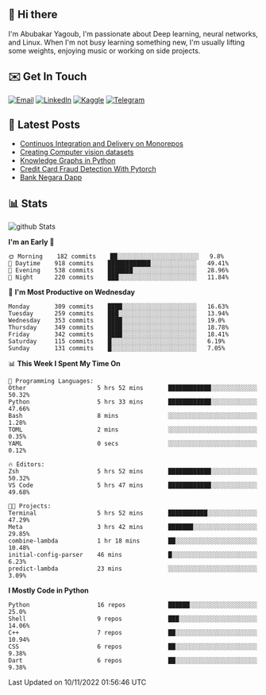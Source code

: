 ## 👋 Hi there

I'm Abubakar Yagoub, I'm passionate about Deep learning, neural networks, and
Linux. When I'm not busy learning something new, I'm usually lifting some
weights, enjoying music or working on side projects.

## ✉️ Get In Touch

[![Email](https://img.shields.io/badge/Email-f1f1f1?style=for-the-badge&logo=gmail&logoColor=0f111a)](mailto:git@blacksuan19.dev)
[![LinkedIn](https://img.shields.io/badge/LinkedIn-0077B5?style=for-the-badge&logo=linkedin&logoColor=white)](https://www.linkedin.com/in/blacksuan19/)
[![Kaggle](https://img.shields.io/badge/Kaggle-5acfff?style=for-the-badge&logo=kaggle&logoColor=white)](http://kaggle.com/abubakaryagob/)
[![Telegram](https://img.shields.io/badge/Telegram-2CA5E0?style=for-the-badge&logo=telegram&logoColor=white)](https://t.me/blacksuan19)

## 📩 Latest Posts

<!-- BLOG-POST-LIST:START -->
- [Continuos Integration and Delivery on Monorepos](https://www.blacksuan19.dev/blog/github-actions-monorepos/)
- [Creating Computer vision datasets](https://www.blacksuan19.dev/blog/creating-datasets/)
- [Knowledge Graphs in Python](https://www.blacksuan19.dev/projects/Knowledge_Graphs/)
- [Credit Card Fraud Detection With Pytorch](https://www.blacksuan19.dev/projects/credit-card-fraud-detection-with-pytorch/)
- [Bank Negara Dapp](https://www.blacksuan19.dev/projects/bank-negara/)
<!-- BLOG-POST-LIST:END -->

## 📊 Stats

![github Stats](https://github-readme-stats.vercel.app/api?username=blacksuan19&theme=github_dark&show_icons=true&count_private=true&custom_title=Github%20Stats&hide_border=true)

<!--START_SECTION:waka-->
**I'm an Early 🐤** 

```text
🌞 Morning    182 commits    ██░░░░░░░░░░░░░░░░░░░░░░░   9.8% 
🌆 Daytime    918 commits    ████████████░░░░░░░░░░░░░   49.41% 
🌃 Evening    538 commits    ███████░░░░░░░░░░░░░░░░░░   28.96% 
🌙 Night      220 commits    ███░░░░░░░░░░░░░░░░░░░░░░   11.84%

```
📅 **I'm Most Productive on Wednesday** 

```text
Monday       309 commits    ████░░░░░░░░░░░░░░░░░░░░░   16.63% 
Tuesday      259 commits    ███░░░░░░░░░░░░░░░░░░░░░░   13.94% 
Wednesday    353 commits    ████░░░░░░░░░░░░░░░░░░░░░   19.0% 
Thursday     349 commits    ████░░░░░░░░░░░░░░░░░░░░░   18.78% 
Friday       342 commits    ████░░░░░░░░░░░░░░░░░░░░░   18.41% 
Saturday     115 commits    █░░░░░░░░░░░░░░░░░░░░░░░░   6.19% 
Sunday       131 commits    █░░░░░░░░░░░░░░░░░░░░░░░░   7.05%

```


📊 **This Week I Spent My Time On** 

```text
💬 Programming Languages: 
Other                    5 hrs 52 mins       ████████████░░░░░░░░░░░░░   50.32% 
Python                   5 hrs 33 mins       ████████████░░░░░░░░░░░░░   47.66% 
Bash                     8 mins              ░░░░░░░░░░░░░░░░░░░░░░░░░   1.28% 
TOML                     2 mins              ░░░░░░░░░░░░░░░░░░░░░░░░░   0.35% 
YAML                     0 secs              ░░░░░░░░░░░░░░░░░░░░░░░░░   0.12%

🔥 Editors: 
Zsh                      5 hrs 52 mins       ████████████░░░░░░░░░░░░░   50.32% 
VS Code                  5 hrs 47 mins       ████████████░░░░░░░░░░░░░   49.68%

🐱‍💻 Projects: 
Terminal                 5 hrs 52 mins       ███████████░░░░░░░░░░░░░░   47.29% 
Meta                     3 hrs 42 mins       ███████░░░░░░░░░░░░░░░░░░   29.85% 
combine-lambda           1 hr 18 mins        ██░░░░░░░░░░░░░░░░░░░░░░░   10.48% 
initial-config-parser    46 mins             █░░░░░░░░░░░░░░░░░░░░░░░░   6.23% 
predict-lambda           23 mins             ░░░░░░░░░░░░░░░░░░░░░░░░░   3.09%

```

**I Mostly Code in Python** 

```text
Python                   16 repos            ██████░░░░░░░░░░░░░░░░░░░   25.0% 
Shell                    9 repos             ███░░░░░░░░░░░░░░░░░░░░░░   14.06% 
C++                      7 repos             ██░░░░░░░░░░░░░░░░░░░░░░░   10.94% 
CSS                      6 repos             ██░░░░░░░░░░░░░░░░░░░░░░░   9.38% 
Dart                     6 repos             ██░░░░░░░░░░░░░░░░░░░░░░░   9.38%

```



 Last Updated on 10/11/2022 01:56:46 UTC
<!--END_SECTION:waka-->
